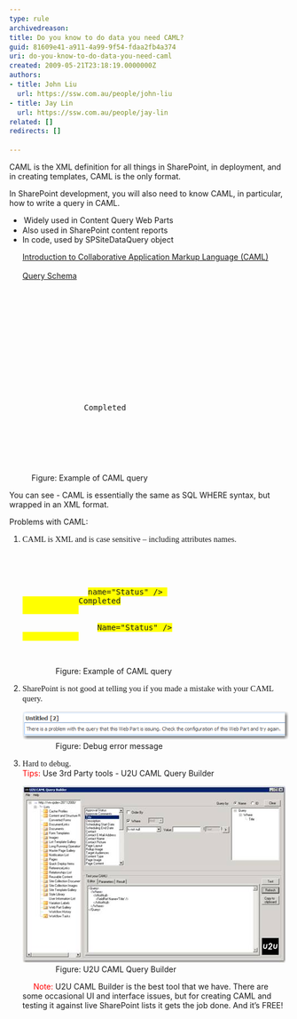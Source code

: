 ```yaml
---
type: rule
archivedreason: 
title: Do you know to do data you need CAML?
guid: 81609e41-a911-4a99-9f54-fdaa2fb4a374
uri: do-you-know-to-do-data-you-need-caml
created: 2009-05-21T23:18:19.0000000Z
authors:
- title: John Liu
  url: https://ssw.com.au/people/john-liu
- title: Jay Lin
  url: https://ssw.com.au/people/jay-lin
related: []
redirects: []

---
```




  <span lang="EN-AU">CAML is the XML definition for all things in SharePoint, in deployment, and in creating templates, CAML is the only format.</span>
<p class="MsoNormal"><span lang="EN-AU">In SharePoint development, you will also need to know CAML, in particular, how to write a query in CAML.</span></p>
<ul>
    <li>
    <div class="MsoNormal"><span lang="EN-AU" style="font-family:symbol;"><span><span style="font:7pt 'times new roman';"> </span></span></span><span lang="EN-AU">Widely used in Content Query Web Parts</span></div>
    </li>
    <li>
    <div class="MsoNormal"><span lang="EN-AU"></span><span lang="EN-AU">Also used in SharePoint content reports</span></div>
    </li>
    <li>
    <div class="MsoNormal"><span lang="EN-AU"></span><span lang="EN-AU">In code, used by SPSiteDataQuery object</span></div>
    <span lang="EN-AU"></span></li>
</ul>
<ul>
    <div class="title"><a href="http://msdn.microsoft.com/en-us/library/ms426449.aspx">Introduction to Collaborative Application Markup Language (CAML)</a>
    <div class="title"> </div>
    <div class="title">
    <div class="title"><a href="http://msdn.microsoft.com/en-us/library/ms467521.aspx">Query Schema</a></div>
    </div>
    </div>
</ul>

<br><excerpt class='endintro'></excerpt><br>

  <p>  </p>
<dl class="goodCode">
    <dt>
    <pre><Query><br>    <OrderBy><br>        <FieldRef Name="Modified" Ascending="FALSE"></FieldRef><br>    </OrderBy><br>    <Where><br>        <And><br>            <Neq><br>                <FieldRef Name="Status"></FieldRef><br>                <Value Type="Text">Completed</Value><br>            </Neq><br>            <IsNull><br>                <FieldRef Name="Sent"></FieldRef><br>            </IsNull><br>        </And><br>    </Where><br></Query></pre>
    </dt>
    <dd>Figure: Example of CAML query </dd>
</dl>
<p class="MsoNormal"><span lang="EN-AU">You can see - CAML is essentially the same as SQL WHERE syntax, but wrapped in an XML format.</span></p>
<p class="MsoNormal"><span lang="EN-AU"></span><span lang="EN-AU">Problems with CAML:</span></p>
<ol>
    <li>
    <div class="MsoNormal"><span lang="EN-AU"><span lang="EN-AU" style="font-family:'calibri','sans-serif';font-size:11pt;">CAML is XML and is case sensitive – including attributes names. </span></span>
    <dl class="badCode">
        <dt>
        <pre><Query><br>    <Where><br>        <Or><br>            <Eq><br>              <FieldRef <font color="#400040" style="background-color:rgb(255, 255, 0);">name</font>="Status" /> <br>            <Value Type="Text">Completed</Value><br>            </Eq><br>            <IsNull><br>                <FieldRef <font style="background-color:rgb(255, 255, 0);">Name</font>="Status" /><br>            </IsNull><br>        </Or><br>    </Where><br></Query></pre>
        </dt>
        <dd>     Figure: Example of CAML query </dd>
    </dl>
    </div>
    </li>
    <li>
    <div class="MsoNormal"><span lang="EN-AU"><span lang="EN-AU" style="font-family:'calibri','sans-serif';font-size:11pt;"><span lang="EN-AU" style="font-family:'calibri','sans-serif';font-size:11pt;">SharePoint is not good at telling you if you made a mistake with your CAML query. </span></span></span>
    <dl class="badImage">
        <dt><img src="CAMLError.png" alt="" /> </dt>
        <dd>     Figure: Debug error message</dd>
    </dl>
    </div>
    </li>
    <li>
    <div class="MsoNormal"><span lang="EN-AU"><span lang="EN-AU" style="font-family:'calibri','sans-serif';font-size:11pt;"><span lang="EN-AU" style="font-family:'calibri','sans-serif';font-size:11pt;"><span lang="EN-AU" style="font-family:'calibri','sans-serif';font-size:11pt;">Hard to debug.</span></span></span></span><br>
    <font color="#ff0000">Tips:</font> Use 3rd Party tools - U2U CAML Query Builder
    <dl class="goodImage">
        <dt><img src="U2U.png" alt="" /> </dt>
        <dd>     Figure: U2U CAML Query Builder</dd>
    </dl>
         <font color="#ff0000">Note:</font> U2U CAML Builder is the best tool that we have. There are some occasional UI and interface issues, but for creating CAML and testing it against live SharePoint lists it gets the job done. And it’s FREE! </div>
    </li>
</ol>
<p class="MsoNormal"><span lang="EN-AU"><span lang="EN-AU" style="font-family:'calibri','sans-serif';font-size:11pt;"></span></span> </p>
<p> </p>



